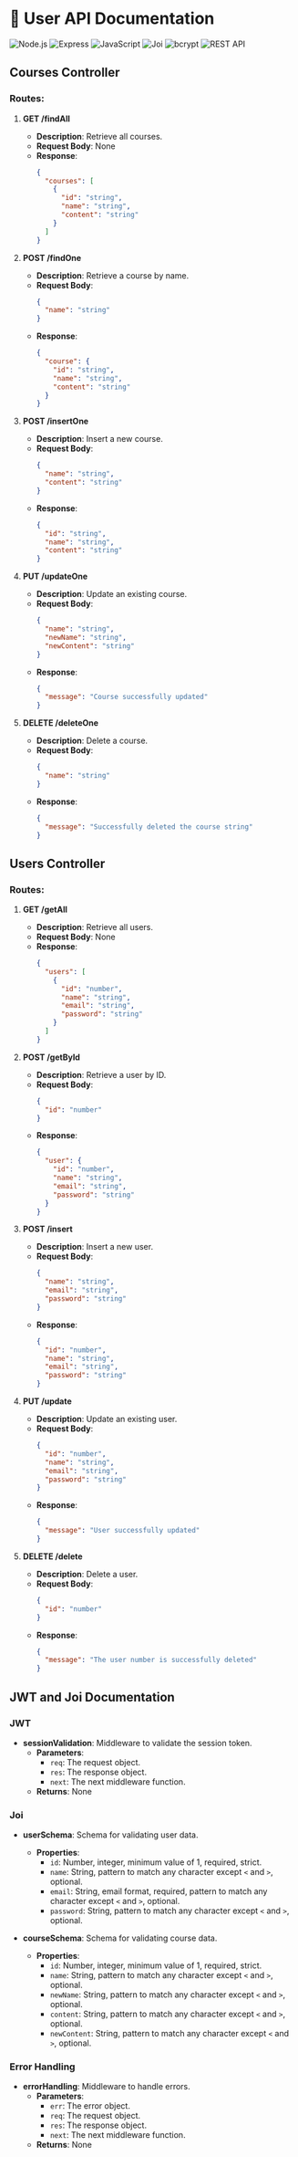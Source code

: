 # 👤 User API Documentation

![Node.js](https://img.shields.io/badge/Node.js-43853D?style=for-the-badge&logo=node.js&logoColor=white)  ![Express](https://img.shields.io/badge/Express.js-000000?style=for-the-badge&logo=express&logoColor=white)  ![JavaScript](https://img.shields.io/badge/JavaScript-F7DF1E?style=for-the-badge&logo=javascript&logoColor=black)  ![Joi](https://img.shields.io/badge/Joi-FF8800?style=for-the-badge&logo=joi&logoColor=white)  ![bcrypt](https://img.shields.io/badge/Bcrypt-3388FF?style=for-the-badge&logo=lock&logoColor=white)  ![REST API](https://img.shields.io/badge/REST-02569B?style=for-the-badge&logo=swagger&logoColor=white)

## Courses Controller

### Routes:

1. **GET /findAll**
   - **Description**: Retrieve all courses.
   - **Request Body**: None
   - **Response**:
     ```json
     {
       "courses": [
         {
           "id": "string",
           "name": "string",
           "content": "string"
         }
       ]
     }
     ```

2. **POST /findOne**
   - **Description**: Retrieve a course by name.
   - **Request Body**:
     ```json
     {
       "name": "string"
     }
     ```
   - **Response**:
     ```json
     {
       "course": {
         "id": "string",
         "name": "string",
         "content": "string"
       }
     }
     ```

3. **POST /insertOne**
   - **Description**: Insert a new course.
   - **Request Body**:
     ```json
     {
       "name": "string",
       "content": "string"
     }
     ```
   - **Response**:
     ```json
     {
       "id": "string",
       "name": "string",
       "content": "string"
     }
     ```

4. **PUT /updateOne**
   - **Description**: Update an existing course.
   - **Request Body**:
     ```json
     {
       "name": "string",
       "newName": "string",
       "newContent": "string"
     }
     ```
   - **Response**:
     ```json
     {
       "message": "Course successfully updated"
     }
     ```

5. **DELETE /deleteOne**
   - **Description**: Delete a course.
   - **Request Body**:
     ```json
     {
       "name": "string"
     }
     ```
   - **Response**:
     ```json
     {
       "message": "Successfully deleted the course string"
     }
     ```

## Users Controller

### Routes:

1. **GET /getAll**
   - **Description**: Retrieve all users.
   - **Request Body**: None
   - **Response**:
     ```json
     {
       "users": [
         {
           "id": "number",
           "name": "string",
           "email": "string",
           "password": "string"
         }
       ]
     }
     ```

2. **POST /getById**
   - **Description**: Retrieve a user by ID.
   - **Request Body**:
     ```json
     {
       "id": "number"
     }
     ```
   - **Response**:
     ```json
     {
       "user": {
         "id": "number",
         "name": "string",
         "email": "string",
         "password": "string"
       }
     }
     ```

3. **POST /insert**
   - **Description**: Insert a new user.
   - **Request Body**:
     ```json
     {
       "name": "string",
       "email": "string",
       "password": "string"
     }
     ```
   - **Response**:
     ```json
     {
       "id": "number",
       "name": "string",
       "email": "string",
       "password": "string"
     }
     ```

4. **PUT /update**
   - **Description**: Update an existing user.
   - **Request Body**:
     ```json
     {
       "id": "number",
       "name": "string",
       "email": "string",
       "password": "string"
     }
     ```
   - **Response**:
     ```json
     {
       "message": "User successfully updated"
     }
     ```

5. **DELETE /delete**
   - **Description**: Delete a user.
   - **Request Body**:
     ```json
     {
       "id": "number"
     }
     ```
   - **Response**:
     ```json
     {
       "message": "The user number is successfully deleted"
     }
     ```

## JWT and Joi Documentation

### JWT

- **sessionValidation**: Middleware to validate the session token.
  - **Parameters**:
    - `req`: The request object.
    - `res`: The response object.
    - `next`: The next middleware function.
  - **Returns**: None

### Joi

- **userSchema**: Schema for validating user data.
  - **Properties**:
    - `id`: Number, integer, minimum value of 1, required, strict.
    - `name`: String, pattern to match any character except `<` and `>`, optional.
    - `email`: String, email format, required, pattern to match any character except `<` and `>`, optional.
    - `password`: String, pattern to match any character except `<` and `>`, optional.

- **courseSchema**: Schema for validating course data.
  - **Properties**:
    - `id`: Number, integer, minimum value of 1, required, strict.
    - `name`: String, pattern to match any character except `<` and `>`, optional.
    - `newName`: String, pattern to match any character except `<` and `>`, optional.
    - `content`: String, pattern to match any character except `<` and `>`, optional.
    - `newContent`: String, pattern to match any character except `<` and `>`, optional.

### Error Handling

- **errorHandling**: Middleware to handle errors.
  - **Parameters**:
    - `err`: The error object.
    - `req`: The request object.
    - `res`: The response object.
    - `next`: The next middleware function.
  - **Returns**: None